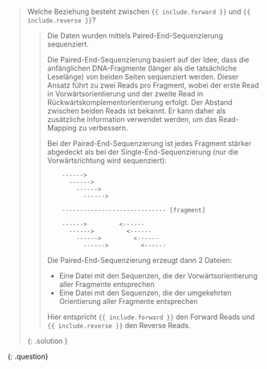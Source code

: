 > <question-title></question-title>
> 
> Welche Beziehung besteht zwischen `{{ include.forward }}` und `{{ include.reverse }}`?
> 
> > <solution-title></solution-title> Die Daten wurden mittels Paired-End-Sequenzierung sequenziert.
> > 
> > Die Paired-End-Sequenzierung basiert auf der Idee, dass die anfänglichen DNA-Fragmente (länger als die tatsächliche Leselänge) von beiden Seiten sequenziert werden. Dieser Ansatz führt zu zwei Reads pro Fragment, wobei der erste Read in Vorwärtsorientierung und der zweite Read in Rückwärtskomplementorientierung erfolgt. Der Abstand zwischen beiden Reads ist bekannt. Er kann daher als zusätzliche Information verwendet werden, um das Read-Mapping zu verbessern.
> > 
> > Bei der Paired-End-Sequenzierung ist jedes Fragment stärker abgedeckt als bei der Single-End-Sequenzierung (nur die Vorwärtsrichtung wird sequenziert):
> > 
> > ```
> >     ------>
> >       ------>
> >         ------>
> >           ------>
> > 
> >     ----------------------------- [fragment]
> > 
> >     ------>         <------
> >       ------>         <------
> >         ------>         <------
> >           ------>         <------
> > ```
> > 
> > Die Paired-End-Sequenzierung erzeugt dann 2 Dateien:
> > - Eine Datei mit den Sequenzen, die der Vorwärtsorientierung aller Fragmente entsprechen
> > - Eine Datei mit den Sequenzen, die der umgekehrten Orientierung aller Fragmente entsprechen
> > 
> > Hier entspricht `{{ include.forward }}` den Forward Reads und `{{ include.reverse }}` den Reverse Reads.
> > 
> {: .solution }
> 
{: .question}


